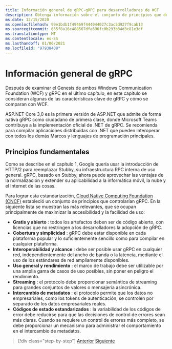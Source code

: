 ```yaml
---
title: Información general de gRPC-gRPC para desarrolladores de WCF
description: Obtenga información sobre el conjunto de principios que definen el desarrollo de gRPC.
ms.date: 12/15/2020
ms.openlocfilehash: 99e1bdb1f49469f444044027c3ac5d927f9cab13
ms.sourcegitcommit: 655f8a16c488567dfa696fc0b293b34d3c81e3df
ms.translationtype: MT
ms.contentlocale: es-ES
ms.lasthandoff: 01/06/2021
ms.locfileid: "97938408"
---
```

# <a name="grpc-overview"></a>Información general de gRPC

Después de examinar el Genesis de ambos Windows Communication Foundation (WCF) y gRPC en el último capítulo, en este capítulo se consideran algunas de las características clave de gRPC y cómo se comparan con WCF.

ASP.NET Core 3,0 es la primera versión de ASP.NET que admite de forma nativa gRPC como ciudadano de primera clase, donde Microsoft Teams contribuye a la implementación oficial de .NET de gRPC. Se recomienda para compilar aplicaciones distribuidas con .NET que pueden interoperar con todos los demás Marcos y lenguajes de programación principales.

## <a name="key-principles"></a>Principios fundamentales

Como se describe en el capítulo 1, Google quería usar la introducción de HTTP/2 para reemplazar Stubby, su infraestructura RPC interna de uso general. gRPC, basado en Stubby, ahora puede aprovechar las ventajas de la normalización y extender su aplicabilidad a la informática móvil, la nube y el Internet de las cosas.

Para lograr esta estandarización, [Cloud Native Computing Foundation (CNCF)](https://www.cncf.io/) estableció un conjunto de principios que controlarían gRPC. En la siguiente lista se muestran las más relevantes, que se ocupan principalmente de maximizar la accesibilidad y la facilidad de uso:

- **Gratis y abierto** : todos los artefactos deben ser de código abierto, con licencias que no restringen a los desarrolladores la adopción de gRPC.
- **Cobertura y simplicidad** : gRPC debe estar disponible en cada plataforma popular y lo suficientemente sencillo como para compilar en cualquier plataforma.
- **Interoperabilidad y alcance** : debe ser posible usar gRPC en cualquier red, independientemente del ancho de banda o la latencia, mediante el uso de los estándares de red ampliamente disponibles.
- **Uso general y rendimiento** : el marco de trabajo debe ser utilizable por una amplia gama de casos de uso posibles, sin poner en peligro el rendimiento.
- **Streaming** : el protocolo debe proporcionar semántica de streaming para grandes conjuntos de valores o mensajería asincrónica.
- **Intercambio de metadatos** : el protocolo permite que los datos no empresariales, como los tokens de autenticación, se controlen por separado de los datos empresariales reales.
- **Códigos de estado estandarizados** : la variabilidad de los códigos de error debe reducirse para que las decisiones de control de errores sean más claras. Cuando se requiere un control de errores más completo, se debe proporcionar un mecanismo para administrar el comportamiento en el intercambio de metadatos.

>[!div class="step-by-step"]
>[Anterior](introduction.md)
>[Siguiente](approach.md)
